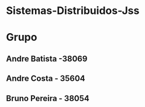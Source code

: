 # Sistemas-Distribuidos-Jss

# Grupo
## Andre Batista -38069
## Andre Costa - 35604
## Bruno Pereira - 38054
